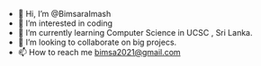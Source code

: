 - 👋 Hi, I’m @BimsaraImash
- 👀 I’m interested in coding
- 🌱 I’m currently learning Computer Science in UCSC , Sri Lanka.
- 💞️ I’m looking to collaborate on big projecs.
- 📫 How to reach me bimsa2021@gmail.com

<!---
BimsaraImash/BimsaraImash is a ✨ special ✨ repository because its `README.md` (this file) appears on your GitHub profile.
You can click the Preview link to take a look at your changes.
--->
